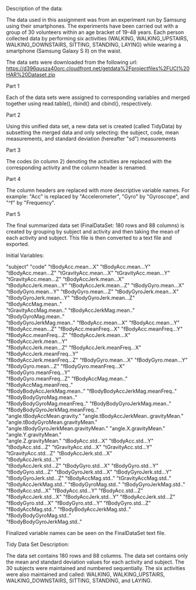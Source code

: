
Description of the data:
        
The data used in this assignment was from an experiment run by Samsung using their smartphones. The experiments have been carried out with a group of 30 volunteers within an age bracket of 19-48 years. Each person collected data by performing six activities (WALKING, WALKING_UPSTAIRS, WALKING_DOWNSTAIRS, SITTING, STANDING, LAYING) while wearing a smartphone (Samsung Galaxy S II) on the waist. 

        
The data sets were downloaded from the following url: https://d396qusza40orc.cloudfront.net/getdata%2Fprojectfiles%2FUCI%20HAR%20Dataset.zip

       
Part 1 

Each of the data sets were assigned to corresponding variables and merged together using read.table(), rbind() and cbind(), respectively. 


Part 2

Using this unified data set, a new data set is created (called TidyData) by subsetting the merged data and only selecting: the subject, code, mean measurements, and standard deviation (hereafter "sd") measurements


Part 3


The codes (in column 2) denoting the activities are replaced with the corresponding activity and the column header is renamed.

Part 4

The column headers are replaced with more descriptive variable names.
For example: "Acc" is replaced by "Accelerometer", "Gyro" by "Gyroscope", and "^f" by "Frequency".

Part 5

The final summarized data set (FinalDataSet: 180 rows and 88 columns) is created by grouping by subject and activity and then taking the mean of each activity and subject.
This file is then converted to a text file and exported.

Initial Variables:

"subject"
"code"
"tBodyAcc.mean...X"
"tBodyAcc.mean...Y"
"tBodyAcc.mean...Z"
"tGravityAcc.mean...X"
"tGravityAcc.mean...Y"
"tGravityAcc.mean...Z"
"tBodyAccJerk.mean...X"               
"tBodyAccJerk.mean...Y"
"tBodyAccJerk.mean...Z"
"tBodyGyro.mean...X"                  
"tBodyGyro.mean...Y"
"tBodyGyro.mean...Z"
"tBodyGyroJerk.mean...X"              
"tBodyGyroJerk.mean...Y"
"tBodyGyroJerk.mean...Z"
"tBodyAccMag.mean.."                  
"tGravityAccMag.mean.."
"tBodyAccJerkMag.mean.."
"tBodyGyroMag.mean.."                 
"tBodyGyroJerkMag.mean.."
"fBodyAcc.mean...X"
"fBodyAcc.mean...Y"                   
"fBodyAcc.mean...Z"
"fBodyAcc.meanFreq...X"
"fBodyAcc.meanFreq...Y"               
"fBodyAcc.meanFreq...Z"
"fBodyAccJerk.mean...X"
"fBodyAccJerk.mean...Y"               
"fBodyAccJerk.mean...Z"
"fBodyAccJerk.meanFreq...X"
"fBodyAccJerk.meanFreq...Y"           
"fBodyAccJerk.meanFreq...Z"
"fBodyGyro.mean...X"
"fBodyGyro.mean...Y"                  
"fBodyGyro.mean...Z"
"fBodyGyro.meanFreq...X"
"fBodyGyro.meanFreq...Y"              
"fBodyGyro.meanFreq...Z"
"fBodyAccMag.mean.."
"fBodyAccMag.meanFreq.."              
"fBodyBodyAccJerkMag.mean.."
"fBodyBodyAccJerkMag.meanFreq.."
"fBodyBodyGyroMag.mean.."             
"fBodyBodyGyroMag.meanFreq.."
"fBodyBodyGyroJerkMag.mean.."
"fBodyBodyGyroJerkMag.meanFreq.."     
"angle.tBodyAccMean.gravity."
"angle.tBodyAccJerkMean..gravityMean."
"angle.tBodyGyroMean.gravityMean."    
"angle.tBodyGyroJerkMean.gravityMean."
"angle.X.gravityMean."
"angle.Y.gravityMean."                
"angle.Z.gravityMean."
"tBodyAcc.std...X"
"tBodyAcc.std...Y"                    
"tBodyAcc.std...Z"
"tGravityAcc.std...X"
"tGravityAcc.std...Y"                 
"tGravityAcc.std...Z"
"tBodyAccJerk.std...X"   
"tBodyAccJerk.std...Y"                
"tBodyAccJerk.std...Z"
"tBodyGyro.std...X"
"tBodyGyro.std...Y"                   
"tBodyGyro.std...Z"
"tBodyGyroJerk.std...X"
"tBodyGyroJerk.std...Y"               
"tBodyGyroJerk.std...Z"
"tBodyAccMag.std.."
"tGravityAccMag.std.."                
"tBodyAccJerkMag.std.."
"tBodyGyroMag.std.."
"tBodyGyroJerkMag.std.."              
"fBodyAcc.std...X"
"fBodyAcc.std...Y"
"fBodyAcc.std...Z"                    
"fBodyAccJerk.std...X"
"fBodyAccJerk.std...Y"
"fBodyAccJerk.std...Z"                
"fBodyGyro.std...X"
"fBodyGyro.std...Y"
"fBodyGyro.std...Z"                   
"fBodyAccMag.std.."
"fBodyBodyAccJerkMag.std.."
"fBodyBodyGyroMag.std.."              
"fBodyBodyGyroJerkMag.std.."

Finalized variable names can be seen on the FinalDataSet text file.

Tidy Data Set Description:

The data set contains 180 rows and 88 columns. The data set contains only the mean and standard deviation values for each activity and subject. The 30 subjects were maintained and numbered sequentially. The six activities were also maintained and called: WALKING, WALKING_UPSTAIRS, WALKING_DOWNSTAIRS, SITTING, STANDING, and LAYING.


